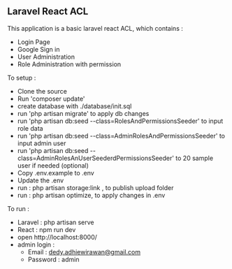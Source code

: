 ## Laravel React ACL

This application is a basic laravel react ACL, which contains : 
- Login Page
- Google Sign in
- User Administration
- Role Administration with permission

To setup : 
- Clone the source 
- Run 'composer update' 
- create database with ./database/init.sql
- run 'php artisan migrate' to apply db changes
- run 'php artisan db:seed --class=RolesAndPermissionsSeeder' to input role data
- run 'php artisan db:seed --class=AdminRolesAndPermissionsSeeder' to input admin user
- run 'php artisan db:seed --class=AdminRolesAnUserSeederdPermissionsSeeder' to 20 sample user if needed (optional)
- Copy .env.example to .env
- Update the .env
- run : php artisan storage:link , to publish upload folder
- run : php artisan optimize, to apply changes in .env

To run : 
- Laravel : php artisan serve
- React : npm run dev
- open http://localhost:8000/
- admin login :
    - Email : dedy.adhiewirawan@gmail.com
    - Password : admin

